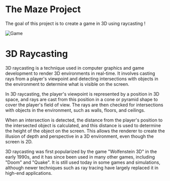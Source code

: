 # The Maze Project 

The goal of this project is to create a game in 3D using raycasting !

![Game](./assets/img1.gif)

# 3D Raycasting
3D raycasting is a technique used in computer graphics and game development to render 3D environments in real-time. It involves casting rays from a player's viewpoint and detecting intersections with objects in the environment to determine what is visible on the screen.

In 3D raycasting, the player's viewpoint is represented by a position in 3D space, and rays are cast from this position in a cone or pyramid shape to cover the player's field of view. The rays are then checked for intersections with objects in the environment, such as walls, floors, and ceilings.

When an intersection is detected, the distance from the player's position to the intersected object is calculated, and this distance is used to determine the height of the object on the screen. This allows the renderer to create the illusion of depth and perspective in a 3D environment, even though the screen is 2D.

3D raycasting was first popularized by the game "Wolfenstein 3D" in the early 1990s, and it has since been used in many other games, including "Doom" and "Quake". It is still used today in some games and simulations, although newer techniques such as ray tracing have largely replaced it in high-end applications.
